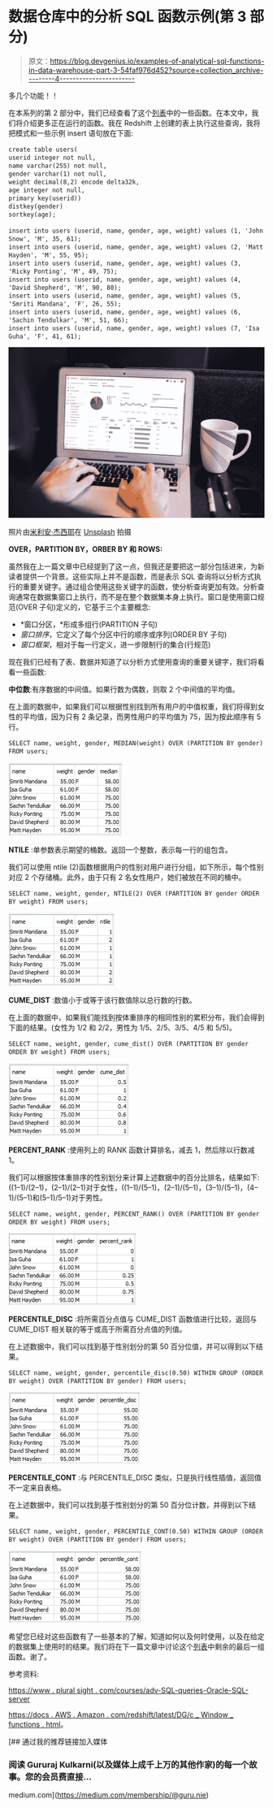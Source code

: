 # 数据仓库中的分析 SQL 函数示例(第 3 部分)

> 原文：<https://blog.devgenius.io/examples-of-analytical-sql-functions-in-data-warehouse-part-3-54faf976d452?source=collection_archive---------4----------------------->

多几个功能！！

在本系列的第 2 部分中，我们已经查看了这个[列表](https://medium.com/dev-genius/important-sql-clauses-functions-in-data-engineering-and-analytics-85d8d84c2d78)中的一些函数。在本文中，我们将介绍更多正在运行的函数。我在 Redshift 上创建的表上执行这些查询，我将把模式和一些示例 insert 语句放在下面:

```
create table users(
userid integer not null,
name varchar(255) not null,
gender varchar(1) not null,
weight decimal(8,2) encode delta32k,
age integer not null,
primary key(userid))
distkey(gender)
sortkey(age);

insert into users (userid, name, gender, age, weight) values (1, 'John Snow', 'M', 35, 61);
insert into users (userid, name, gender, age, weight) values (2, 'Matt Hayden', 'M', 55, 95);
insert into users (userid, name, gender, age, weight) values (3, 'Ricky Ponting', 'M', 49, 75);
insert into users (userid, name, gender, age, weight) values (4, 'David Shepherd', 'M', 90, 80);
insert into users (userid, name, gender, age, weight) values (5, 'Smriti Mandana', 'F', 26, 55);
insert into users (userid, name, gender, age, weight) values (6, 'Sachin Tendulkar', 'M', 51, 66);
insert into users (userid, name, gender, age, weight) values (7, 'Isa Guha', 'F', 41, 61);
```

![](img/15092363dd706594ae97b14679ad2045.png)

照片由[米利安·杰西耶](https://unsplash.com/@mjessier?utm_source=medium&utm_medium=referral)在 [Unsplash](https://unsplash.com?utm_source=medium&utm_medium=referral) 拍摄

**OVER，PARTITION BY，ORBER BY 和 ROWS:**

虽然我在上一篇文章中已经提到了这一点，但我还是要把这一部分包括进来，为新读者提供一个背景。这些实际上并不是函数，而是表示 SQL 查询将以分析方式执行的重要关键字。通过组合使用这些关键字的函数，使分析查询更加有效。分析查询通常在数据集窗口上执行，而不是在整个数据集本身上执行。窗口是使用窗口规范(OVER 子句)定义的，它基于三个主要概念:

*   *窗口分区，*形成多组行(PARTITION 子句)
*   *窗口排序*，它定义了每个分区中行的顺序或序列(ORDER BY 子句)
*   *窗口框架*，相对于每一行定义，进一步限制行的集合(行规范)

现在我们已经有了表、数据并知道了以分析方式使用查询的重要关键字，我们将看看一些函数:

**中位数**:有序数据的中间值。如果行数为偶数，则取 2 个中间值的平均值。

在上面的数据中，如果我们可以根据性别找到所有用户的中值权重，我们将得到女性的平均值，因为只有 2 条记录，而男性用户的平均值为 75，因为按此顺序有 5 行。

```
SELECT name, weight, gender, MEDIAN(weight) OVER (PARTITION BY gender) FROM users;
```

![](img/16306f60db669a0f04fde82f6823dbba.png)

**NTILE** :单参数表示期望的桶数。返回一个整数，表示每一行的组包含。

我们可以使用 ntile (2)函数根据用户的性别对用户进行分组，如下所示，每个性别对应 2 个存储桶。此外，由于只有 2 名女性用户，她们被放在不同的桶中。

```
SELECT name, weight, gender, NTILE(2) OVER (PARTITION BY gender ORDER BY weight) FROM users;
```

![](img/e747d4b99526790d57591a6243b52279.png)

**CUME_DIST** :数值小于或等于该行数值除以总行数的行数。

在上面的数据中，如果我们能找到按体重排序的相同性别的累积分布，我们会得到下面的结果。(女性为 1/2 和 2/2，男性为 1/5、2/5、3/5、4/5 和 5/5)。

```
SELECT name, weight, gender, cume_dist() OVER (PARTITION BY gender ORDER BY weight) FROM users;
```

![](img/ddb1a2413d78c5a054c400b634b04adc.png)

**PERCENT_RANK** :使用列上的 RANK 函数计算排名，减去 1，然后除以行数减 1。

我们可以根据按体重排序的性别划分来计算上述数据中的百分比排名，结果如下:((1–1)/(2–1)，(2–1)/(2–1)对于女性，((1–1)/(5–1)，(2–1)/(5–1)，(3–1)/(5–1)，(4–1)/(5–1)和(5–1)/5–1)对于男性。

```
SELECT name, weight, gender, PERCENT_RANK() OVER (PARTITION BY gender ORDER BY weight) FROM users;
```

![](img/96ee468027e612697138895c1865489d.png)

**PERCENTILE_DISC** :将所需百分点值与 CUME_DIST 函数值进行比较，返回与 CUME_DIST 相关联的等于或高于所需百分点值的列值。

在上述数据中，我们可以找到基于性别划分的第 50 百分位值，并可以得到以下结果。

```
SELECT name, weight, gender, percentile_disc(0.50) WITHIN GROUP (ORDER BY weight) OVER (PARTITION BY gender) FROM users;
```

![](img/87888348d4d2803d8f460439e2d633a2.png)

**PERCENTILE_CONT** :与 PERCENTILE_DISC 类似，只是执行线性插值，返回值不一定来自表格。

在上述数据中，我们可以找到基于性别划分的第 50 百分位计数，并得到以下结果。

```
SELECT name, weight, gender, PERCENTILE_CONT(0.50) WITHIN GROUP (ORDER BY weight) OVER (PARTITION BY gender) FROM users;
```

![](img/a65ed472a9f191f5aa2f82721610d262.png)

希望您已经对这些函数有了一些基本的了解，知道如何以及何时使用，以及在给定的数据集上使用时的结果。我们将在下一篇文章中讨论这个[列表](https://medium.com/dev-genius/important-sql-clauses-functions-in-data-engineering-and-analytics-85d8d84c2d78)中剩余的最后一组函数。谢了。

参考资料:

[https://www . plural sight . com/courses/adv-SQL-queries-Oracle-SQL-server](https://www.pluralsight.com/courses/adv-sql-queries-oracle-sql-server)

[https://docs . AWS . Amazon . com/redshift/latest/DG/c _ Window _ functions . html](https://docs.aws.amazon.com/redshift/latest/dg/c_Window_functions.html)。

[](https://medium.com/membership/@guru.nie) [## 通过我的推荐链接加入媒体

### 阅读 Gururaj Kulkarni(以及媒体上成千上万的其他作家)的每一个故事。您的会员费直接…

medium.com](https://medium.com/membership/@guru.nie)